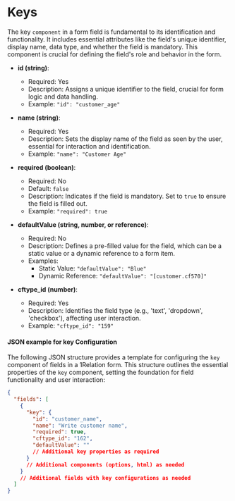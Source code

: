 # Keys

The key `component` in a form field is fundamental to its identification and functionality. It includes essential attributes like the field's unique identifier, display name, data type, and whether the field is mandatory. This component is crucial for defining the field's role and behavior in the form.

- **id (string)**:
  - Required: Yes
  - Description: Assigns a unique identifier to the field, crucial for form logic and data handling.
  - Example: `"id": "customer_age"`

- **name (string)**:
  - Required: Yes
  - Description: Sets the display name of the field as seen by the user, essential for interaction and identification.
  - Example: `"name": "Customer Age"`

- **required (boolean)**:
  - Required: No
  - Default: `false`
  - Description: Indicates if the field is mandatory. Set to `true` to ensure the field is filled out.
  - Example: `"required": true`

- **defaultValue (string, number, or reference)**:
  - Required: No
  - Description: Defines a pre-filled value for the field, which can be a static value or a dynamic reference to a form item.
  - Examples: 
    - Static Value: `"defaultValue": "Blue"`
    - Dynamic Reference: `"defaultValue": "[customer.cf570]"`

- **cftype_id (number)**:
  - Required: Yes
  - Description: Identifies the field type (e.g., 'text', 'dropdown', 'checkbox'), affecting user interaction.
  - Example: `"cftype_id": "159"`

#### JSON example for key Configuration

The following JSON structure provides a template for configuring the `key` component of fields in a 1Relation form. This structure outlines the essential properties of the `key` component, setting the foundation for field functionality and user interaction:

```json
{
  "fields": [
    {
      "key": {
        "id": "customer_name",
        "name": "Write customer name",
        "required": true,
        "cftype_id": "162",
        "defaultValue": ""
        // Additional key properties as required
      }
      // Additional components (options, html) as needed
    }
    // Additional fields with key configurations as needed
  ]
}
```